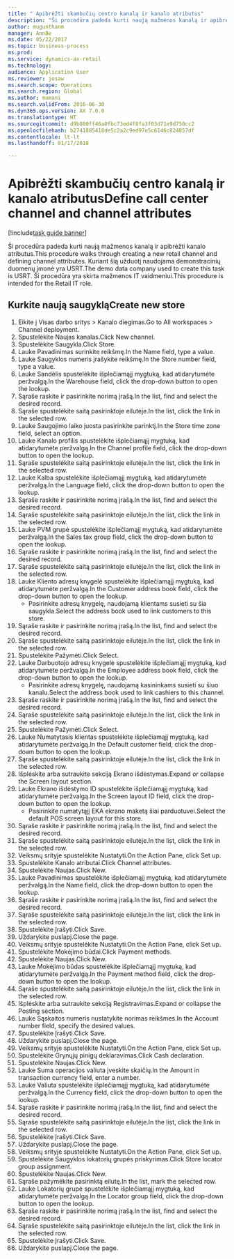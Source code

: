 ```yaml
--- 
title: " Apibrėžti skambučių centro kanalą ir kanalo atributus"
description: "Ši procedūra padeda kurti naują mažmenos kanalą ir apibrėžti kanalo atributus."
author: mugunthanm
manager: AnnBe
ms.date: 05/22/2017
ms.topic: business-process
ms.prod: 
ms.service: dynamics-ax-retail
ms.technology: 
audience: Application User
ms.reviewer: josaw
ms.search.scope: Operations
ms.search.region: Global
ms.author: mumani
ms.search.validFrom: 2016-06-30
ms.dyn365.ops.version: AX 7.0.0
ms.translationtype: HT
ms.sourcegitcommit: d9b080ff46a0fbc73ed4f8fa3f03d71e9d758cc2
ms.openlocfilehash: b2741885418de5c2a2c9ed97e5c6146c824857df
ms.contentlocale: lt-lt
ms.lasthandoff: 01/17/2018

---
```

# <a name="define-call-center-channel-and-channel-attributes"></a><span data-ttu-id="2cfc5-103"> Apibrėžti skambučių centro kanalą ir kanalo atributus</span><span class="sxs-lookup"><span data-stu-id="2cfc5-103">Define call center channel and channel attributes</span></span>

[!include[task guide banner](../includes/task-guide-banner.md)]

<span data-ttu-id="2cfc5-104">Ši procedūra padeda kurti naują mažmenos kanalą ir apibrėžti kanalo atributus.</span><span class="sxs-lookup"><span data-stu-id="2cfc5-104">This procedure walks through creating a new retail channel and defining channel attributes.</span></span> <span data-ttu-id="2cfc5-105">Kuriant šią užduotį naudojama demonstracinių duomenų įmonė yra USRT.</span><span class="sxs-lookup"><span data-stu-id="2cfc5-105">The demo data company used to create this task is USRT.</span></span> <span data-ttu-id="2cfc5-106">Ši procedūra yra skirta mažmenos IT vaidmeniui.</span><span class="sxs-lookup"><span data-stu-id="2cfc5-106">This procedure is intended for the Retail IT role.</span></span>


## <a name="create-new-store"></a><span data-ttu-id="2cfc5-107">Kurkite naują saugyklą</span><span class="sxs-lookup"><span data-stu-id="2cfc5-107">Create new store</span></span>
1. <span data-ttu-id="2cfc5-108">Eikite į Visas darbo sritys > Kanalo diegimas.</span><span class="sxs-lookup"><span data-stu-id="2cfc5-108">Go to All workspaces > Channel deployment.</span></span>
2. <span data-ttu-id="2cfc5-109">Spustelėkite Naujas kanalas.</span><span class="sxs-lookup"><span data-stu-id="2cfc5-109">Click New channel.</span></span>
3. <span data-ttu-id="2cfc5-110">Spustelėkite Saugykla.</span><span class="sxs-lookup"><span data-stu-id="2cfc5-110">Click Store.</span></span>
4. <span data-ttu-id="2cfc5-111">Lauke Pavadinimas surinkite reikšmę.</span><span class="sxs-lookup"><span data-stu-id="2cfc5-111">In the Name field, type a value.</span></span>
5. <span data-ttu-id="2cfc5-112">Lauke Saugyklos numeris įrašykite reikšmę.</span><span class="sxs-lookup"><span data-stu-id="2cfc5-112">In the Store number field, type a value.</span></span>
6. <span data-ttu-id="2cfc5-113">Lauke Sandėlis spustelėkite išplečiamąjį mygtuką, kad atidarytumėte peržvalgą.</span><span class="sxs-lookup"><span data-stu-id="2cfc5-113">In the Warehouse field, click the drop-down button to open the lookup.</span></span>
7. <span data-ttu-id="2cfc5-114">Sąraše raskite ir pasirinkite norimą įrašą.</span><span class="sxs-lookup"><span data-stu-id="2cfc5-114">In the list, find and select the desired record.</span></span>
8. <span data-ttu-id="2cfc5-115">Sąraše spustelėkite saitą pasirinktoje eilutėje.</span><span class="sxs-lookup"><span data-stu-id="2cfc5-115">In the list, click the link in the selected row.</span></span>
9. <span data-ttu-id="2cfc5-116">Lauke Saugojimo laiko juosta pasirinkite parinktį.</span><span class="sxs-lookup"><span data-stu-id="2cfc5-116">In the Store time zone field, select an option.</span></span>
10. <span data-ttu-id="2cfc5-117">Lauke Kanalo profilis spustelėkite išplečiamąjį mygtuką, kad atidarytumėte peržvalgą.</span><span class="sxs-lookup"><span data-stu-id="2cfc5-117">In the Channel profile field, click the drop-down button to open the lookup.</span></span>
11. <span data-ttu-id="2cfc5-118">Sąraše spustelėkite saitą pasirinktoje eilutėje.</span><span class="sxs-lookup"><span data-stu-id="2cfc5-118">In the list, click the link in the selected row.</span></span>
12. <span data-ttu-id="2cfc5-119">Lauke Kalba spustelėkite išplečiamąjį mygtuką, kad atidarytumėte peržvalgą.</span><span class="sxs-lookup"><span data-stu-id="2cfc5-119">In the Language field, click the drop-down button to open the lookup.</span></span>
13. <span data-ttu-id="2cfc5-120">Sąraše raskite ir pasirinkite norimą įrašą.</span><span class="sxs-lookup"><span data-stu-id="2cfc5-120">In the list, find and select the desired record.</span></span>
14. <span data-ttu-id="2cfc5-121">Sąraše spustelėkite saitą pasirinktoje eilutėje.</span><span class="sxs-lookup"><span data-stu-id="2cfc5-121">In the list, click the link in the selected row.</span></span>
15. <span data-ttu-id="2cfc5-122">Lauke PVM grupė spustelėkite išplečiamąjį mygtuką, kad atidarytumėte peržvalgą.</span><span class="sxs-lookup"><span data-stu-id="2cfc5-122">In the Sales tax group field, click the drop-down button to open the lookup.</span></span>
16. <span data-ttu-id="2cfc5-123">Sąraše raskite ir pasirinkite norimą įrašą.</span><span class="sxs-lookup"><span data-stu-id="2cfc5-123">In the list, find and select the desired record.</span></span>
17. <span data-ttu-id="2cfc5-124">Sąraše spustelėkite saitą pasirinktoje eilutėje.</span><span class="sxs-lookup"><span data-stu-id="2cfc5-124">In the list, click the link in the selected row.</span></span>
18. <span data-ttu-id="2cfc5-125">Lauke Kliento adresų knygelė spustelėkite išplečiamąjį mygtuką, kad atidarytumėte peržvalgą.</span><span class="sxs-lookup"><span data-stu-id="2cfc5-125">In the Customer address book field, click the drop-down button to open the lookup.</span></span>
    * <span data-ttu-id="2cfc5-126">Pasirinkite adresų knygelę, naudojamą klientams susieti su šia saugykla.</span><span class="sxs-lookup"><span data-stu-id="2cfc5-126">Select the address book used to link customers to this store.</span></span>  
19. <span data-ttu-id="2cfc5-127">Sąraše raskite ir pasirinkite norimą įrašą.</span><span class="sxs-lookup"><span data-stu-id="2cfc5-127">In the list, find and select the desired record.</span></span>
20. <span data-ttu-id="2cfc5-128">Sąraše spustelėkite saitą pasirinktoje eilutėje.</span><span class="sxs-lookup"><span data-stu-id="2cfc5-128">In the list, click the link in the selected row.</span></span>
21. <span data-ttu-id="2cfc5-129">Spustelėkite Pažymėti.</span><span class="sxs-lookup"><span data-stu-id="2cfc5-129">Click Select.</span></span>
22. <span data-ttu-id="2cfc5-130">Lauke Darbuotojo adresų knygelė spustelėkite išplečiamąjį mygtuką, kad atidarytumėte peržvalgą.</span><span class="sxs-lookup"><span data-stu-id="2cfc5-130">In the Employee address book field, click the drop-down button to open the lookup.</span></span>
    * <span data-ttu-id="2cfc5-131">Pasirinkite adresų knygelę, naudojamą kasininkams susieti su šiuo kanalu.</span><span class="sxs-lookup"><span data-stu-id="2cfc5-131">Select the address book used to link cashiers to this channel.</span></span>  
23. <span data-ttu-id="2cfc5-132">Sąraše raskite ir pasirinkite norimą įrašą.</span><span class="sxs-lookup"><span data-stu-id="2cfc5-132">In the list, find and select the desired record.</span></span>
24. <span data-ttu-id="2cfc5-133">Sąraše spustelėkite saitą pasirinktoje eilutėje.</span><span class="sxs-lookup"><span data-stu-id="2cfc5-133">In the list, click the link in the selected row.</span></span>
25. <span data-ttu-id="2cfc5-134">Spustelėkite Pažymėti.</span><span class="sxs-lookup"><span data-stu-id="2cfc5-134">Click Select.</span></span>
26. <span data-ttu-id="2cfc5-135">Lauke Numatytasis klientas spustelėkite išplečiamąjį mygtuką, kad atidarytumėte peržvalgą.</span><span class="sxs-lookup"><span data-stu-id="2cfc5-135">In the Default customer field, click the drop-down button to open the lookup.</span></span>
27. <span data-ttu-id="2cfc5-136">Sąraše spustelėkite saitą pasirinktoje eilutėje.</span><span class="sxs-lookup"><span data-stu-id="2cfc5-136">In the list, click the link in the selected row.</span></span>
28. <span data-ttu-id="2cfc5-137">Išplėskite arba sutraukite sekciją Ekrano išdėstymas.</span><span class="sxs-lookup"><span data-stu-id="2cfc5-137">Expand or collapse the Screen layout section.</span></span>
29. <span data-ttu-id="2cfc5-138">Lauke Ekrano išdėstymo ID spustelėkite išplečiamąjį mygtuką, kad atidarytumėte peržvalgą.</span><span class="sxs-lookup"><span data-stu-id="2cfc5-138">In the Screen layout ID field, click the drop-down button to open the lookup.</span></span>
    * <span data-ttu-id="2cfc5-139">Pasirinkite numatytąjį EKA ekrano maketą šiai parduotuvei.</span><span class="sxs-lookup"><span data-stu-id="2cfc5-139">Select the default POS screen layout for this store.</span></span>  
30. <span data-ttu-id="2cfc5-140">Sąraše raskite ir pasirinkite norimą įrašą.</span><span class="sxs-lookup"><span data-stu-id="2cfc5-140">In the list, find and select the desired record.</span></span>
31. <span data-ttu-id="2cfc5-141">Sąraše spustelėkite saitą pasirinktoje eilutėje.</span><span class="sxs-lookup"><span data-stu-id="2cfc5-141">In the list, click the link in the selected row.</span></span>
32. <span data-ttu-id="2cfc5-142">Veiksmų srityje spustelėkite Nustatyti.</span><span class="sxs-lookup"><span data-stu-id="2cfc5-142">On the Action Pane, click Set up.</span></span>
33. <span data-ttu-id="2cfc5-143">Spustelėkite Kanalo atributai.</span><span class="sxs-lookup"><span data-stu-id="2cfc5-143">Click Channel attributes.</span></span>
34. <span data-ttu-id="2cfc5-144">Spustelėkite Naujas.</span><span class="sxs-lookup"><span data-stu-id="2cfc5-144">Click New.</span></span>
35. <span data-ttu-id="2cfc5-145">Lauke Pavadinimas spustelėkite išplečiamąjį mygtuką, kad atidarytumėte peržvalgą.</span><span class="sxs-lookup"><span data-stu-id="2cfc5-145">In the Name field, click the drop-down button to open the lookup.</span></span>
36. <span data-ttu-id="2cfc5-146">Sąraše raskite ir pasirinkite norimą įrašą.</span><span class="sxs-lookup"><span data-stu-id="2cfc5-146">In the list, find and select the desired record.</span></span>
37. <span data-ttu-id="2cfc5-147">Sąraše spustelėkite saitą pasirinktoje eilutėje.</span><span class="sxs-lookup"><span data-stu-id="2cfc5-147">In the list, click the link in the selected row.</span></span>
38. <span data-ttu-id="2cfc5-148">Spustelėkite Įrašyti.</span><span class="sxs-lookup"><span data-stu-id="2cfc5-148">Click Save.</span></span>
39. <span data-ttu-id="2cfc5-149">Uždarykite puslapį.</span><span class="sxs-lookup"><span data-stu-id="2cfc5-149">Close the page.</span></span>
40. <span data-ttu-id="2cfc5-150">Veiksmų srityje spustelėkite Nustatyti.</span><span class="sxs-lookup"><span data-stu-id="2cfc5-150">On the Action Pane, click Set up.</span></span>
41. <span data-ttu-id="2cfc5-151">Spustelėkite Mokėjimo būdai.</span><span class="sxs-lookup"><span data-stu-id="2cfc5-151">Click Payment methods.</span></span>
42. <span data-ttu-id="2cfc5-152">Spustelėkite Naujas.</span><span class="sxs-lookup"><span data-stu-id="2cfc5-152">Click New.</span></span>
43. <span data-ttu-id="2cfc5-153">Lauke Mokėjimo būdas spustelėkite išplečiamąjį mygtuką, kad atidarytumėte peržvalgą.</span><span class="sxs-lookup"><span data-stu-id="2cfc5-153">In the Payment method field, click the drop-down button to open the lookup.</span></span>
44. <span data-ttu-id="2cfc5-154">Sąraše spustelėkite saitą pasirinktoje eilutėje.</span><span class="sxs-lookup"><span data-stu-id="2cfc5-154">In the list, click the link in the selected row.</span></span>
45. <span data-ttu-id="2cfc5-155">Išplėskite arba sutraukite sekciją Registravimas.</span><span class="sxs-lookup"><span data-stu-id="2cfc5-155">Expand or collapse the Posting section.</span></span>
46. <span data-ttu-id="2cfc5-156">Lauke Sąskaitos numeris nustatykite norimas reikšmes.</span><span class="sxs-lookup"><span data-stu-id="2cfc5-156">In the Account number field, specify the desired values.</span></span>
47. <span data-ttu-id="2cfc5-157">Spustelėkite Įrašyti.</span><span class="sxs-lookup"><span data-stu-id="2cfc5-157">Click Save.</span></span>
48. <span data-ttu-id="2cfc5-158">Uždarykite puslapį.</span><span class="sxs-lookup"><span data-stu-id="2cfc5-158">Close the page.</span></span>
49. <span data-ttu-id="2cfc5-159">Veiksmų srityje spustelėkite Nustatyti.</span><span class="sxs-lookup"><span data-stu-id="2cfc5-159">On the Action Pane, click Set up.</span></span>
50. <span data-ttu-id="2cfc5-160">Spustelėkite Grynųjų pinigų deklaravimas.</span><span class="sxs-lookup"><span data-stu-id="2cfc5-160">Click Cash declaration.</span></span>
51. <span data-ttu-id="2cfc5-161">Spustelėkite Naujas.</span><span class="sxs-lookup"><span data-stu-id="2cfc5-161">Click New.</span></span>
52. <span data-ttu-id="2cfc5-162">Lauke Suma operacijos valiuta įveskite skaičių.</span><span class="sxs-lookup"><span data-stu-id="2cfc5-162">In the Amount in transaction currency field, enter a number.</span></span>
53. <span data-ttu-id="2cfc5-163">Lauke Valiuta spustelėkite išplečiamąjį mygtuką, kad atidarytumėte peržvalgą.</span><span class="sxs-lookup"><span data-stu-id="2cfc5-163">In the Currency field, click the drop-down button to open the lookup.</span></span>
54. <span data-ttu-id="2cfc5-164">Sąraše raskite ir pasirinkite norimą įrašą.</span><span class="sxs-lookup"><span data-stu-id="2cfc5-164">In the list, find and select the desired record.</span></span>
55. <span data-ttu-id="2cfc5-165">Sąraše spustelėkite saitą pasirinktoje eilutėje.</span><span class="sxs-lookup"><span data-stu-id="2cfc5-165">In the list, click the link in the selected row.</span></span>
56. <span data-ttu-id="2cfc5-166">Spustelėkite Įrašyti.</span><span class="sxs-lookup"><span data-stu-id="2cfc5-166">Click Save.</span></span>
57. <span data-ttu-id="2cfc5-167">Uždarykite puslapį.</span><span class="sxs-lookup"><span data-stu-id="2cfc5-167">Close the page.</span></span>
58. <span data-ttu-id="2cfc5-168">Veiksmų srityje spustelėkite Nustatyti.</span><span class="sxs-lookup"><span data-stu-id="2cfc5-168">On the Action Pane, click Set up.</span></span>
59. <span data-ttu-id="2cfc5-169">Spustelėkite Saugyklos lokatorių grupės priskyrimas.</span><span class="sxs-lookup"><span data-stu-id="2cfc5-169">Click Store locator group assignment.</span></span>
60. <span data-ttu-id="2cfc5-170">Spustelėkite Naujas.</span><span class="sxs-lookup"><span data-stu-id="2cfc5-170">Click New.</span></span>
61. <span data-ttu-id="2cfc5-171">Sąraše pažymėkite pasirinktą eilutę.</span><span class="sxs-lookup"><span data-stu-id="2cfc5-171">In the list, mark the selected row.</span></span>
62. <span data-ttu-id="2cfc5-172">Lauke Lokatorių grupė spustelėkite išplečiamąjį mygtuką, kad atidarytumėte peržvalgą.</span><span class="sxs-lookup"><span data-stu-id="2cfc5-172">In the Locator group field, click the drop-down button to open the lookup.</span></span>
63. <span data-ttu-id="2cfc5-173">Sąraše raskite ir pasirinkite norimą įrašą.</span><span class="sxs-lookup"><span data-stu-id="2cfc5-173">In the list, find and select the desired record.</span></span>
64. <span data-ttu-id="2cfc5-174">Sąraše spustelėkite saitą pasirinktoje eilutėje.</span><span class="sxs-lookup"><span data-stu-id="2cfc5-174">In the list, click the link in the selected row.</span></span>
65. <span data-ttu-id="2cfc5-175">Spustelėkite Įrašyti.</span><span class="sxs-lookup"><span data-stu-id="2cfc5-175">Click Save.</span></span>
66. <span data-ttu-id="2cfc5-176">Uždarykite puslapį.</span><span class="sxs-lookup"><span data-stu-id="2cfc5-176">Close the page.</span></span>


